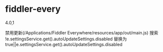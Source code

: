 # fiddler-every
4.0,1


禁用更新(/Applications/Fiddler Everywhere/resources/app/out/main.js)
搜索 !e.settingsService.get().autoUpdateSettings.disabled 替换为 true||e.settingsService.get().autoUpdateSettings.disabled
